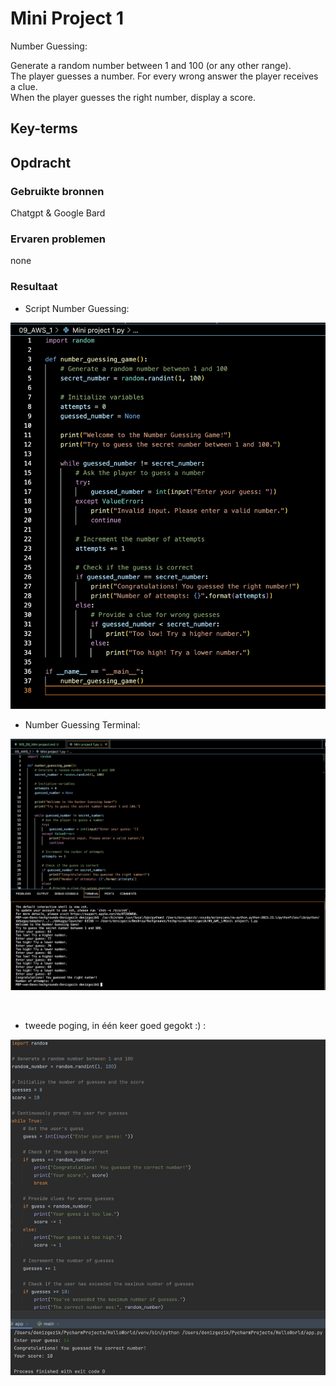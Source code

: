 # Mini Project 1

Number Guessing:

Generate a random number between 1 and 100 (or any other range).<br>
The player guesses a number. For every wrong answer the player receives a clue.<br>
When the player guesses the right number, display a score.<br>


## Key-terms


## Opdracht
### Gebruikte bronnen
Chatgpt & Google Bard

### Ervaren problemen
none

### Resultaat

- Script Number Guessing:

![Alt text](<09_includes/Script number guessing.png>)


- Number Guessing Terminal:

![Alt text](<09_includes/Number guessing.png>)

<br>

- tweede poging, in één keer goed gegokt :)  :

![Alt text](<09_includes/in één keer goed gegokt!.png>)